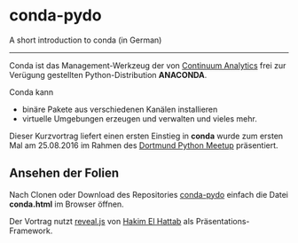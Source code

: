 # conda-pydo
A short introduction to conda (in German)
* * *
Conda ist das Management-Werkzeug der von [Continuum Analytics](https://www.continuum.io) frei zur Verügung gestellten Python-Distribution **ANACONDA**.

Conda kann
  * binäre Pakete aus verschiedenen Kanälen installieren
  * virtuelle Umgebungen erzeugen und verwalten
und vieles mehr.

Dieser Kurzvortrag liefert einen ersten Einstieg in **conda** wurde zum ersten Mal am 25.08.2016 im Rahmen des [Dortmund Python Meetup](http://www.meetup.com/de-DE/Dortmund-Python-Meetup) präsentiert.


## Ansehen der Folien
Nach Clonen oder Download des Repositories [conda-pydo](https://github.com/klauswarzecha/conda-pydo) einfach die Datei **conda.html** im Browser öffnen.

Der Vortrag nutzt [reveal.js](https://github.com/hakimel/reveal.js) von [Hakim El Hattab](https://hakim.se) als Präsentations-Framework.

